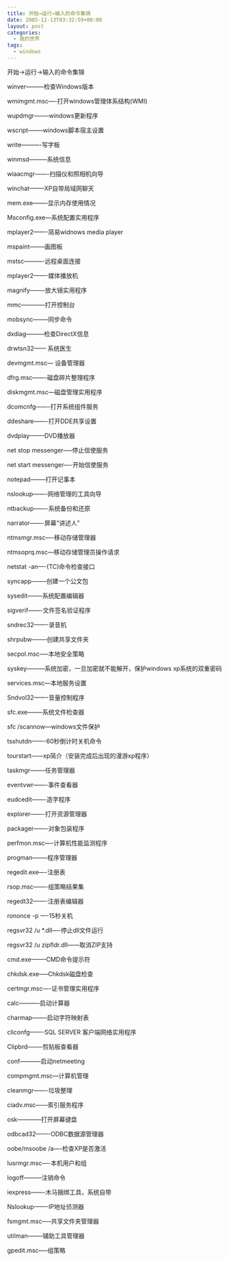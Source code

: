 ```yaml
---
title: 开始→运行→输入的命令集锦
date: 2005-12-13T03:32:59+00:00
layout: post
categories:
  - 我的世界
tags:
  - windows
---
```


开始→运行→输入的命令集锦

winver———检查Windows版本

wmimgmt.msc—-打开windows管理体系结构(WMI)

wupdmgr——–windows更新程序

wscript——–windows脚本宿主设置

write———-写字板

winmsd———系统信息

wiaacmgr——-扫描仪和照相机向导

winchat——–XP自带局域网聊天

mem.exe——–显示内存使用情况

Msconfig.exe—系统配置实用程序

mplayer2——-简易widnows media player

mspaint——–画图板

mstsc———-远程桌面连接

mplayer2——-媒体播放机

magnify——–放大镜实用程序

mmc————打开控制台

mobsync——–同步命令

dxdiag———检查DirectX信息

drwtsn32—— 系统医生

devmgmt.msc— 设备管理器

dfrg.msc——-磁盘碎片整理程序

diskmgmt.msc—磁盘管理实用程序

dcomcnfg——-打开系统组件服务

ddeshare——-打开DDE共享设置

dvdplay——–DVD播放器

net stop messenger—–停止信使服务

net start messenger—-开始信使服务

notepad——–打开记事本

nslookup——-网络管理的工具向导

ntbackup——-系统备份和还原

narrator——-屏幕“讲述人”

ntmsmgr.msc—-移动存储管理器

ntmsoprq.msc—移动存储管理员操作请求

netstat -an—-(TC)命令检查接口

syncapp——–创建一个公文包

sysedit——–系统配置编辑器

sigverif——-文件签名验证程序

sndrec32——-录音机

shrpubw——–创建共享文件夹

secpol.msc—–本地安全策略

syskey———系统加密，一旦加密就不能解开，保护windows xp系统的双重密码

services.msc—本地服务设置

Sndvol32——-音量控制程序

sfc.exe——–系统文件检查器

sfc /scannow—windows文件保护

tsshutdn——-60秒倒计时关机命令

tourstart——xp简介（安装完成后出现的漫游xp程序）

taskmgr——–任务管理器

eventvwr——-事件查看器

eudcedit——-造字程序

explorer——-打开资源管理器

packager——-对象包装程序

perfmon.msc—-计算机性能监测程序

progman——–程序管理器

regedit.exe—-注册表

rsop.msc——-组策略结果集

regedt32——-注册表编辑器

rononce -p —-15秒关机

regsvr32 /u *.dll—-停止dll文件运行

regsvr32 /u zipfldr.dll——取消ZIP支持

cmd.exe——–CMD命令提示符

chkdsk.exe—–Chkdsk磁盘检查

certmgr.msc—-证书管理实用程序

calc———–启动计算器

charmap——–启动字符映射表

cliconfg——-SQL SERVER 客户端网络实用程序

Clipbrd——–剪贴板查看器

conf———–启动netmeeting

compmgmt.msc—计算机管理

cleanmgr——-垃圾整理

ciadv.msc——索引服务程序

osk————打开屏幕键盘

odbcad32——-ODBC数据源管理器

oobe/msoobe /a—-检查XP是否激活

lusrmgr.msc—-本机用户和组

logoff———注销命令

iexpress——-木马捆绑工具，系统自带

Nslookup——-IP地址侦测器

fsmgmt.msc—–共享文件夹管理器

utilman——–辅助工具管理器

gpedit.msc—–组策略